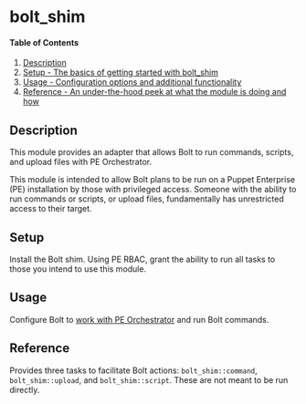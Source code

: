 
# bolt_shim

#### Table of Contents

1. [Description](#description)
2. [Setup - The basics of getting started with bolt_shim](#setup)
3. [Usage - Configuration options and additional functionality](#usage)
4. [Reference - An under-the-hood peek at what the module is doing and how](#reference)

## Description

This module provides an adapter that allows Bolt to run commands, scripts, and upload files with PE Orchestrator.

This module is intended to allow Bolt plans to be run on a Puppet Enterprise (PE) installation by those with privileged access. Someone with the ability to run commands or scripts, or upload files, fundamentally has unrestricted access to their target.

## Setup

Install the Bolt shim. Using PE RBAC, grant the ability to run all tasks to those you intend to use this module.

## Usage

Configure Bolt to [work with PE Orchestrator](https://github.com/puppetlabs/puppetlabs-bolt_shim/blob/master/docs/connect_bolt_pe.md) and run Bolt commands.

## Reference

Provides three tasks to facilitate Bolt actions: `bolt_shim::command`, `bolt_shim::upload`, and `bolt_shim::script`. These are not meant to be run directly.

